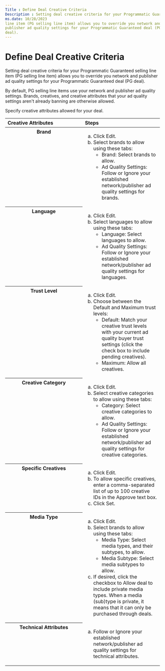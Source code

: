 ```yaml
---
Title : Define Deal Creative Criteria
Description : Setting deal creative criteria for your Programmatic Guaranteed selling
ms.date: 10/28/2023
line item (PG selling line item) allows you to override you network and
publisher ad quality settings for your Programmatic Guaranteed deal (PG
deal).
---
```



# Define Deal Creative Criteria



Setting deal creative criteria for your Programmatic Guaranteed selling
line item (PG selling line item) allows you to override you network and
publisher ad quality settings for your Programmatic Guaranteed deal (PG
deal).



By default, PG selling line items use your network and publisher ad
quality settings. Brands, creatives, and creative attributes that your
ad quality settings aren't already banning are otherwise allowed.





<div class="li step p">

Specify creative attributes allowed for your
deal.

<table id="define-deal-creative-criteria__choicetable_r4s_zsy_gmb"
class="simpletable choicetable choicetableborder" data-border="1"
data-frame="hsides" data-rules="rows" data-cellpadding="4"
data-cellspacing="0" data-summary="">
<colgroup>
<col style="width: 50%" />
<col style="width: 50%" />
</colgroup>
<thead class="thead">
<tr class="header sthead chhead">
<th class="stentry choptionhd" scope="col"
style="text-align: left; vertical-align: bottom;">Creative
Attributes</th>
<th class="stentry chdeschd" scope="col"
style="text-align: left; vertical-align: bottom;">Steps</th>
</tr>
</thead>
<tbody>
<tr class="odd strow chrow">
<th class="stentry choption" style="vertical-align: top"
scope="row">Brand</th>
<td class="stentry chdesc" style="vertical-align: top"><ol type="a">
<li>Click Edit.</li>
<li>Select brands to allow using these tabs:
<ul>
<li>Brand: Select brands to
allow.</li>
<li>Ad Quality Settings: <span
class="ph uicontrol">Follow or <span
class="ph uicontrol">Ignore your established network/publisher ad
quality settings for brands.</li>
</ul></li>
</ol></td>
</tr>
<tr class="even strow chrow">
<th class="stentry choption" style="vertical-align: top"
scope="row">Language</th>
<td class="stentry chdesc" style="vertical-align: top"><ol type="a">
<li>Click Edit.</li>
<li>Select languages to allow using these tabs:
<ul>
<li>Language: Select languages to
allow.</li>
<li>Ad Quality Settings: <span
class="ph uicontrol">Follow or <span
class="ph uicontrol">Ignore your established network/publisher ad
quality settings for languages.</li>
</ul></li>
</ol></td>
</tr>
<tr class="odd strow chrow">
<th class="stentry choption" style="vertical-align: top"
scope="row">Trust Level</th>
<td class="stentry chdesc" style="vertical-align: top"><ol type="a">
<li>Click Edit.</li>
<li>Choose between the Default and
Maximum trust levels:
<ul>
<li>Default: Match your creative trust
levels with your current ad quality buyer trust settings (click the
check box to include pending creatives).</li>
<li>Maximum: Allow all creatives.</li>
</ul></li>
</ol></td>
</tr>
<tr class="even strow chrow">
<th class="stentry choption" style="vertical-align: top"
scope="row">Creative Category</th>
<td class="stentry chdesc" style="vertical-align: top"><ol type="a">
<li>Click Edit.</li>
<li>Select creative categories to allow using these tabs:
<ul>
<li>Category: Select creative
categories to allow.</li>
<li>Ad Quality Settings: <span
class="ph uicontrol">Follow or <span
class="ph uicontrol">Ignore your established network/publisher ad
quality settings for creative categories.</li>
</ul></li>
</ol></td>
</tr>
<tr class="odd strow chrow">
<th class="stentry choption" style="vertical-align: top"
scope="row">Specific Creatives</th>
<td class="stentry chdesc" style="vertical-align: top"><ol type="a">
<li>Click Edit.</li>
<li>To allow specific creatives, enter a comma-separated list of up to
100 creative IDs in the Approve
text box.</li>
<li>Click Set.</li>
</ol></td>
</tr>
<tr class="even strow chrow">
<th class="stentry choption" style="vertical-align: top"
scope="row">Media Type</th>
<td class="stentry chdesc" style="vertical-align: top"><ol type="a">
<li>Click Edit.</li>
<li>Select brands to allow using these tabs:
<ul>
<li>Media Type: Select media
types, and their subtypes, to allow.</li>
<li>Media Subtype: Select media
subtypes to allow.</li>
</ul></li>
<li>If desired, click the checkbox to Allow
deal to include private media types. When a media (sub)type is
private, it means that it can only be purchased through deals.</li>
</ol></td>
</tr>
<tr class="odd strow chrow">
<th class="stentry choption" style="vertical-align: top"
scope="row">Technical Attributes</th>
<td class="stentry chdesc" style="vertical-align: top"><ol type="a">
<li>Follow or <span
class="ph uicontrol">Ignore your established network/publisher ad
quality settings for technical attributes.</li>
</ol></td>
</tr>
</tbody>
</table>








